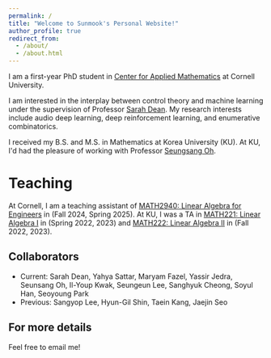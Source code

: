 ```yaml
---
permalink: /
title: "Welcome to Sunmook's Personal Website!"
author_profile: true
redirect_from: 
  - /about/
  - /about.html
---
```


I am a first-year PhD student in [Center for Applied Mathematics](https://cam.cornell.edu) at Cornell University.

I am interested in the interplay between control theory and machine learning under the supervision of Professor [Sarah Dean](https://sdean.website). My research interests include audio deep learning, deep reinforcement learning, and enumerative combinatorics. 

I received my B.S. and M.S. in Mathematics at Korea University (KU). At KU, I'd had the pleasure of working with Professor [Seungsang Oh](https://sites.google.com/view/seungsangoh/home).

Teaching
======
At Cornell, I am a teaching assistant of <u>MATH2940: Linear Algebra for Engineers</u> in (Fall 2024, Spring 2025). At KU, I was a TA in <u>MATH221: Linear Algebra I</u> in (Spring 2022, 2023) and <u>MATH222: Linear Algebra II</u> in (Fall 2022, 2023).

Collaborators
------
- Current: Sarah Dean, Yahya Sattar, Maryam Fazel, Yassir Jedra, Seunsang Oh, Il-Youp Kwak, Seungeun Lee, Sanghyuk Cheong, Soyul Han, Seoyoung Park
- Previous: Sangyop Lee, Hyun-Gil Shin, Taein Kang, Jaejin Seo

For more details
------
Feel free to email me!
